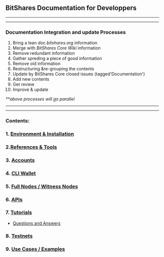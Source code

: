 ## BitShares Documentation for Developpers

***
***
### Documentation Integration and update Processes
1. Bring a lean _doc.bitshares.org_ information
2. Merge with _BitShares Core Wiki_ information
3. Remove redundant information 
4. Gather spreding a piece of good information 
5. Remove old information
6. Restructuring &re-grouping the contents 
7. Update by BitShares Core closed issues (tagged'Documentation')
8. Add new contents
9. Get review
10. Improve & update

_**above processes will go parallel_

***
***

### Contents:

### 1. [Environment & Installation ](/developers/1_installation/Readme.md#1-environment--installation)

### 2.[References & Tools](/developers/2_references_tools#references--tools)
     
### 3. [Accounts](/developers/3_Accounts/Readme.md#3-accounts)

### 4. [CLI Wallet](/developers/4_cli_wallet/Readme.md#4-cli-wallet)

### 5. [Full Nodes / Witness Nodes](/developers/5_full-witness_nodes/Readme.md#5-full-node--witness-node)

### 6. [APIs](/developers/6_apis/Readme.md#6-apis)
   
### 7. [Tutorials](/developers/7_tutorials/Readme.md#7-tutorials)
- [Questions and Answers](/developers/7_tutorials/01_QA.md#questions)

### 8. [Testnets](/developers/8_testnets/Readme.md#8-testnets)

### 9. [Use Cases / Examples](/developers/9_use_cases#9-use-cases--examples)

   


